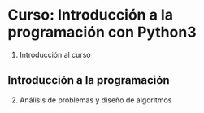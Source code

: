 # Curso: Introducción a la programación con Python3

  1. Introducción al curso

## Introducción a la programación

  2. Análisis de problemas y diseño de algoritmos
